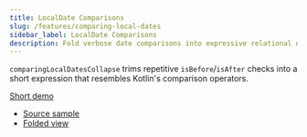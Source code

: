 ```yaml
---
title: LocalDate Comparisons
slug: /features/comparing-local-dates
sidebar_label: LocalDate Comparisons
description: Fold verbose date comparisons into expressive relational operators.
---
```


`comparingLocalDatesCollapse` trims repetitive `isBefore`/`isAfter` checks into a short expression that resembles Kotlin's comparison operators.

[Short demo](https://www.youtube.com/watch?v=tKPpmxqYpGg)

- [Source sample](https://github.com/AntoniRokitnicki/AdvancedExpressionFolding/blob/master/examples/data/LocalDateTestData.java)
- [Folded view](https://github.com/AntoniRokitnicki/AdvancedExpressionFolding/blob/master/folded/LocalDateTestData-folded.java)
